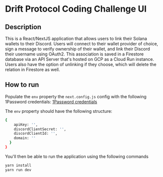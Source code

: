 # Drift Protocol Coding Challenge UI 
## Description 
This is a React/NextJS application that allows users to link their Solana wallets to their Discord.  Users will connect to their wallet provider of choice, sign a message to verify ownership of their wallet, and link their Discord their username using OAuth2.  This association is saved in a Firestore database via an API Server that's hosted on GCP as a Cloud Run instance.  Users also have the option of unlinking if they choose, which will delete the relation in Firestore as well.  
## How to run
Populate the `env` property the `next.config.js` config with the following 1Password credentials: [
  1Password credentials](https://start.1password.com/open/i?a=FKAAKHCDRBA7BPQ5YTDRNJ6AUU&h=my.1password.com&i=x4vmvtvjurl7utdsa5frmaus3q&v=glpgry5qa2ztykyd54qyo4a7sy)

The `env` property should have the following structure: 
```bash
{
    apiKey: '',
    discordClientSecret: '',
    discordClientId: '',
    domain: ''
  }
}
```

You'll then be able to run the application using the following commands

```bash
yarn install
yarn run dev
```
